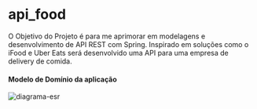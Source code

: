# api_food

 O Objetivo do Projeto é para me aprimorar em modelagens e desenvolvimento de API REST com Spring. Inspirado em soluções como o iFood e Uber Eats será desenvolvido uma API para uma empresa de delivery de comida.

<h4>Modelo de Domínio da aplicação</h4>

![diagrama-esr](https://user-images.githubusercontent.com/48343445/154285874-46fb25a9-9381-4cb0-bb6a-1935e58637a2.jpg)

